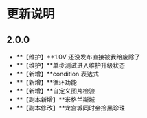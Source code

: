 # 更新说明

## 2.0.0

- **【维护】**1.0V 还没发布直接被我给废除了
- **【维护】**单步测试进入维护升级状态
- **【新增】**condition 表达式
- **【新增】**循环功能
- **【新增】**自定义图片检验
- **【副本新增】**米格兰斯城
- **【副本修改】**龙宫城同时会捡黑珍珠

